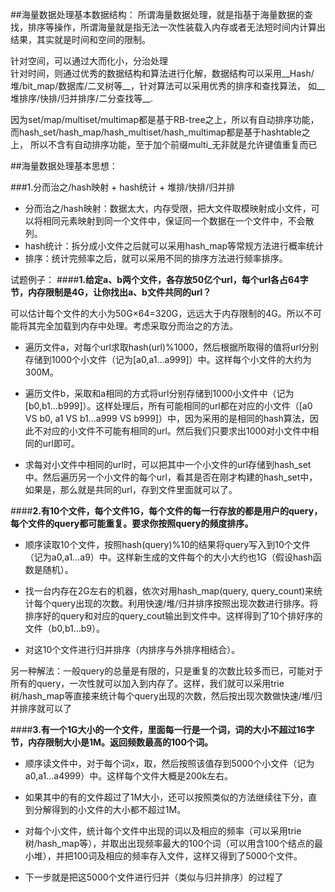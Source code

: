 ##海量数据处理基本数据结构：
所谓海量数据处理，就是指基于海量数据的查找，排序等操作，所谓海量就是指无法一次性装载入内存或者无法短时间内计算出结果，其实就是时间和空间的限制。  

针对空间，可以通过大而化小，分治处理  
针对时间，则通过优秀的数据结构和算法进行化解，数据结构可以采用__Hash/堆/bit_map/数据库/二叉树等__，针对算法可以采用优秀的排序和查找算法，
如__堆排序/快排/归并排序/二分查找等__.

因为set/map/multiset/multimap都是基于RB-tree之上，所以有自动排序功能，而hash_set/hash_map/hash_multiset/hash_multimap都是基于hashtable之上，
所以不含有自动排序功能，至于加个前缀multi_无非就是允许键值重复而已

##海量数据处理基本思想：

###1.分而治之/hash映射 + hash统计 + 堆排/快排/归并排
 + 分而治之/hash映射：数据太大，内存受限，把大文件取模映射成小文件，可以将相同元素映射到同一个文件中，保证同一个数据在一个文件中，不会散列。
 + hash统计：拆分成小文件之后就可以采用hash_map等常规方法进行概率统计
 + 排序：统计完频率之后，就可以采用不同的排序方法进行频率排序。

试题例子：
####**1.给定a、b两个文件，各存放50亿个url，每个url各占64字节，内存限制是4G，让你找出a、b文件共同的url？**
> 
 可以估计每个文件的大小为50G×64=320G，远远大于内存限制的4G。所以不可能将其完全加载到内存中处理。考虑采取分而治之的方法。
 
+ 遍历文件a，对每个url求取hash(url)%1000，然后根据所取得的值将url分别存储到1000个小文件（记为[a0,a1...a999]）中。这样每个小文件的大约为300M。

+ 遍历文件b，采取和a相同的方式将url分别存储到1000小文件中（记为[b0,b1...b999]）。这样处理后，所有可能相同的url都在对应的小文件（[a0 VS b0, a1 VS b1...a999 VS b999]）中，因为采用的是相同的hash算法，因此不对应的小文件不可能有相同的url。然后我们只要求出1000对小文件中相同的url即可。

+ 求每对小文件中相同的url时，可以把其中一个小文件的url存储到hash_set中。然后遍历另一个小文件的每个url，看其是否在刚才构建的hash_set中，如果是，那么就是共同的url，存到文件里面就可以了。

####**2.有10个文件，每个文件1G，每个文件的每一行存放的都是用户的query，每个文件的query都可能重复。要求你按照query的频度排序。**

+ 顺序读取10个文件，按照hash(query)%10的结果将query写入到10个文件（记为a0,a1...a9）中。这样新生成的文件每个的大小大约也1G（假设hash函数是随机）。 

+ 找一台内存在2G左右的机器，依次对用hash_map(query, query_count)来统计每个query出现的次数。利用快速/堆/归并排序按照出现次数进行排序。将排序好的query和对应的query_cout输出到文件中。这样得到了10个排好序的文件（b0,b1...b9）。 

+ 对这10个文件进行归并排序（内排序与外排序相结合）。

> 
 另一种解法：一般query的总量是有限的，只是重复的次数比较多而已，可能对于所有的query，一次性就可以加入到内存了。这样，我们就可以采用trie树/hash_map等直接来统计每个query出现的次数，然后按出现次数做快速/堆/归并排序就可以了
 
####**3.有一个1G大小的一个文件，里面每一行是一个词，词的大小不超过16字节，内存限制大小是1M。返回频数最高的100个词。**

+ 顺序读文件中，对于每个词x，取，然后按照该值存到5000个小文件（记为a0,a1...a4999）中。这样每个文件大概是200k左右。

+ 如果其中的有的文件超过了1M大小，还可以按照类似的方法继续往下分，直到分解得到的小文件的大小都不超过1M。

+ 对每个小文件，统计每个文件中出现的词以及相应的频率（可以采用trie树/hash_map等），并取出出现频率最大的100个词（可以用含100个结点的最小堆），并把100词及相应的频率存入文件，这样又得到了5000个文件。

+ 下一步就是把这5000个文件进行归并（类似与归并排序）的过程了
